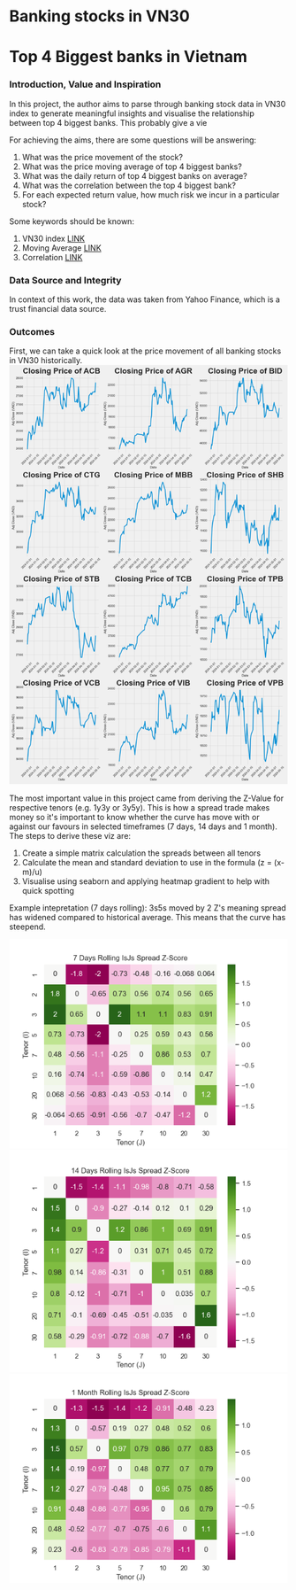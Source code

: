 # Banking stocks in VN30 
# Top 4 Biggest banks in Vietnam

### Introduction, Value and Inspiration
  In this project, the author aims to parse through banking stock data in VN30 index to generate meaningful insights and 
  visualise the relationship between top 4 biggest banks. This probably give a vie



  For achieving the aims, there are some questions will be answering: 
  1. What was the price movement of the stock? 
  2. What was the price moving average of top 4 biggest banks? 
  3. What was the daily return of top 4 biggest banks on average?
  4. What was the correlation between the top 4 biggest bank?
  5. For each expected return value, how much risk we incur in a particular stock?

  Some keywords should be known:
  1. VN30 index [LINK](https://en.wikipedia.org/wiki/VN30_Equal_Weight_Index)
  2. Moving Average [LINK](https://www.investopedia.com/terms/m/movingaverage.asp)
  3. Correlation [LINK](https://www.jmp.com/en_ca/statistics-knowledge-portal/what-is-correlation.html#:~:text=Correlation%20is%20a%20statistical%20measure,statement%20about%20cause%20and%20effect.)

### Data Source and Integrity 
  In context of this work, the data was taken from Yahoo Finance, which is a trust financial data source. 
 
### Outcomes 
  First, we can take a quick look at the price movement of all banking stocks in VN30 historically. 
  ![closing_price.png](https://github.com/thinlh07/Banking-stock-in-VN30/blob/main/closing_price.png)








  
  The most important value in this project came from deriving the Z-Value for respective tenors (e.g. 1y3y or 3y5y). This is how a spread trade makes money so it's important to know whether the curve has move with or against our favours in selected timeframes (7 days, 14 days and 1 month). The steps to derive these viz are: 
  1. Create a simple matrix calculation the spreads between all tenors
  2. Calculate the mean and standard deviation to use in the formula (z = (x-m)/u) 
  3. Visualise using seaborn and applying heatmap gradient to help with quick spotting 

  Example intepretation (7 days rolling): 3s5s moved by 2 Z's meaning spread has widened compared to historical average. This means that the curve has steepend.

  ![7 days](https://github.com/phuongnd1112/Trading-the-US-Historical-RV-Yield/blob/main/7d_rolling.png) 
  ![14 days](https://github.com/phuongnd1112/Trading-the-US-Historical-RV-Yield/blob/main/14d_rolling.png)
  ![1_month](https://github.com/phuongnd1112/Trading-the-US-Historical-RV-Yield/blob/main/1mo_rolling.png) 
